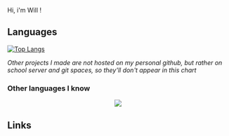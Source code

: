 Hi, i'm Will !

## Languages
[![Top Langs](https://github-readme-stats.vercel.app/api/top-langs/?username=will-cupa&layout=compact&size_weight=0.5&count_weight=0.5)](https://github.com/anuraghazra/github-readme-stats)

*Other projects I made are not hosted on my personal github, but rather on school server and git spaces, so they'll don't appear in this chart*

### Other languages I know

<p align="center">
  <a href="https://skillicons.dev">
    <img src="https://skillicons.dev/icons?i=cs,java,javascript" />
  </a>
</p>

## Links